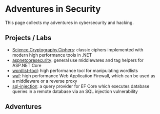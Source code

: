 # Adventures in Security
This page collects my adventures in cybersecurity and hacking.

## Projects / Labs
 - [Science.Cryptography.Ciphers](https://github.com/Peter-Juhasz/Science.Cryptography.Ciphers): classic ciphers implemented with modern high performance tools in .NET
 - [aspnetcoresecurity](https://github.com/Peter-Juhasz/aspnetcoresecurity): general use middlewares and tag helpers for ASP.NET Core
 - [wordlist-tool](https://github.com/Peter-Juhasz/wordlist-tool): high performance tool for manipulating wordlists
 - [waf](https://github.com/Peter-Juhasz/waf): high performance Web Application Firewall, which can be used as a middleware or a reverse proxy
 - [sql-injection](https://github.com/Peter-Juhasz/sql-injection): a query provider for EF Core which executes database queries in a remote database via an SQL injection vulnerability

## Adventures
